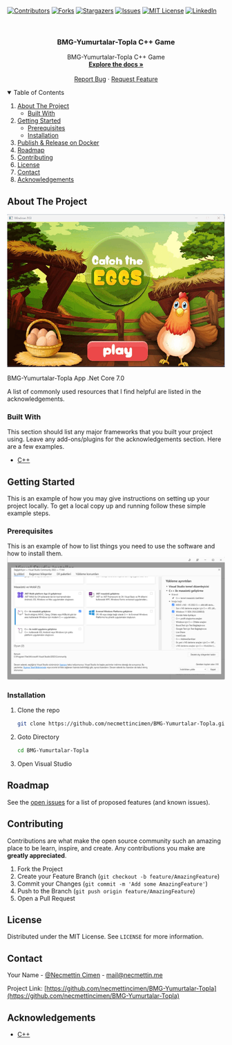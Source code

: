 
[![Contributors][contributors-shield]][contributors-url]
[![Forks][forks-shield]][forks-url]
[![Stargazers][stars-shield]][stars-url]
[![Issues][issues-shield]][issues-url]
[![MIT License][license-shield]][license-url]
[![LinkedIn][linkedin-shield]][linkedin-url]

<!-- PROJECT LOGO -->
<br />
<p align="center">

  <h3 align="center">BMG-Yumurtalar-Topla C++ Game</h3>

  <p align="center">
    BMG-Yumurtalar-Topla C++ Game
    <br />
    <a href="https://github.com/necmettincimen/BMG-Yumurtalar-Topla"><strong>Explore the docs »</strong></a>
    <br />
    <br />
    <a href="https://github.com/necmettincimen/BMG-Yumurtalar-Topla/issues">Report Bug</a>
    ·
    <a href="https://github.com/necmettincimen/BMG-Yumurtalar-Topla/issues">Request Feature</a>
  </p>
</p>




<!-- TABLE OF CONTENTS -->
<details open="open">
  <summary>Table of Contents</summary>
  <ol>
    <li>
      <a href="#about-the-project">About The Project</a>
      <ul>
        <li><a href="#built-with">Built With</a></li>
      </ul>
    </li>
    <li>
      <a href="#getting-started">Getting Started</a>
      <ul>
        <li><a href="#prerequisites">Prerequisites</a></li>
        <li><a href="#installation">Installation</a></li>
      </ul>
    </li>
    <li><a href="#publish">Publish & Release on Docker</a></li>
    <li><a href="#roadmap">Roadmap</a></li>
    <li><a href="#contributing">Contributing</a></li>
    <li><a href="#license">License</a></li>
    <li><a href="#contact">Contact</a></li>
    <li><a href="#acknowledgements">Acknowledgements</a></li>
  </ol>
</details>



<!-- ABOUT THE PROJECT -->
## About The Project

![BMG-Yumurtalar-Topla_gif](./img/ezgif.com-gif-maker.gif)

BMG-Yumurtalar-Topla App .Net Core 7.0

A list of commonly used resources that I find helpful are listed in the acknowledgements.

### Built With

This section should list any major frameworks that you built your project using. Leave any add-ons/plugins for the acknowledgements section. Here are a few examples.
* [C++](https://cplusplus.com/)


<!-- GETTING STARTED -->
## Getting Started

This is an example of how you may give instructions on setting up your project locally.
To get a local copy up and running follow these simple example steps.

### Prerequisites

This is an example of how to list things you need to use the software and how to install them.
![Prerequisites](./img/Prerequisites.png)

### Installation

1. Clone the repo
   ```sh
   git clone https://github.com/necmettincimen/BMG-Yumurtalar-Topla.git
   ```
2. Goto Directory
   ```sh
   cd BMG-Yumurtalar-Topla
   ```
3. Open Visual Studio


<!-- ROADMAP -->
## Roadmap

See the [open issues](https://github.com/necmettincimen/BMG-Yumurtalar-Topla/issues) for a list of proposed features (and known issues).



<!-- CONTRIBUTING -->
## Contributing

Contributions are what make the open source community such an amazing place to be learn, inspire, and create. Any contributions you make are **greatly appreciated**.

1. Fork the Project
2. Create your Feature Branch (`git checkout -b feature/AmazingFeature`)
3. Commit your Changes (`git commit -m 'Add some AmazingFeature'`)
4. Push to the Branch (`git push origin feature/AmazingFeature`)
5. Open a Pull Request



<!-- LICENSE -->
## License

Distributed under the MIT License. See `LICENSE` for more information.



<!-- CONTACT -->
## Contact

Your Name - [@Necmettin Cimen](https://necmettin.me) - [mail@necmettin.me](mailto:mail@necmettin.me)

Project Link: [https://github.com/necmettincimen/BMG-Yumurtalar-Topla](https://github.com/necmettincimen/BMG-Yumurtalar-Topla)



<!-- ACKNOWLEDGEMENTS -->
## Acknowledgements
* [C++](https://cplusplus.com/)


<!-- MARKDOWN LINKS & IMAGES -->
<!-- https://www.markdownguide.org/basic-syntax/#reference-style-links -->
[contributors-shield]: https://img.shields.io/github/contributors/necmettincimen/BMG-Yumurtalar-Topla.svg?style=for-the-badge
[contributors-url]: https://github.com/necmettincimen/BMG-Yumurtalar-Topla/graphs/contributors
[forks-shield]: https://img.shields.io/github/forks/necmettincimen/BMG-Yumurtalar-Topla.svg?style=for-the-badge
[forks-url]: https://github.com/necmettincimen/BMG-Yumurtalar-Topla/network/members
[stars-shield]: https://img.shields.io/github/stars/necmettincimen/BMG-Yumurtalar-Topla.svg?style=for-the-badge
[stars-url]: https://github.com/necmettincimen/BMG-Yumurtalar-Topla/stargazers
[issues-shield]: https://img.shields.io/github/issues/necmettincimen/BMG-Yumurtalar-Topla.svg?style=for-the-badge
[issues-url]: https://github.com/necmettincimen/BMG-Yumurtalar-Topla/issues
[license-shield]: https://img.shields.io/github/license/necmettincimen/BMG-Yumurtalar-Topla.svg?style=for-the-badge
[license-url]: https://github.com/necmettincimen/BMG-Yumurtalar-Topla/blob/master/LICENSE.txt
[linkedin-shield]: https://img.shields.io/badge/-LinkedIn-black.svg?style=for-the-badge&logo=linkedin&colorB=555
[linkedin-url]: https://linkedin.com/in/necmettincimen
